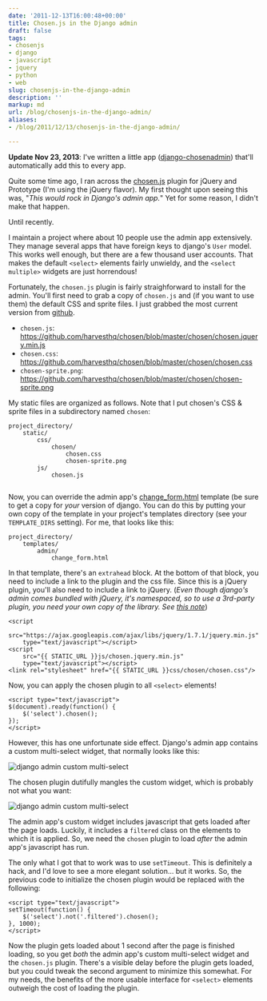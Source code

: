 ```yaml
---
date: '2011-12-13T16:00:48+00:00'
title: Chosen.js in the Django admin
draft: false
tags:
- chosenjs
- django
- javascript
- jquery
- python
- web
slug: chosenjs-in-the-django-admin
description: ''
markup: md
url: /blog/chosenjs-in-the-django-admin/
aliases:
- /blog/2011/12/13/chosenjs-in-the-django-admin/

---
```


**Update Nov 23, 2013**: I've written a little app ([django-chosenadmin](https://github.com/bradmontgomery/django-chosenadmin)) that'll automatically add this to every app.


Quite some time ago, I ran across the [chosen.js](http://harvesthq.github.com/chosen/) 
plugin for jQuery and Prototype (I'm using the jQuery flavor). My first thought upon seeing 
this was, "*This would rock in Django's admin app.*" Yet for some reason, I didn't make that 
happen.

Until recently.


I maintain a project where about 10 people use the admin app extensively. They manage several apps that 
have foreign keys to django's `User` model. This works well enough, but there are a few thousand
user accounts. That makes the default `<select>` elements fairly unwieldy, and the 
`<select multiple>` widgets are just horrendous!


Fortunately, the `chosen.js` plugin is fairly straighforward to install for the 
admin. You'll first need to grab a copy of `chosen.js` and (if you want to use them) the default CSS and sprite files. 
I just grabbed the most current version from [github](https://github.com/harvesthq/chosen).


* `chosen.js`: 
 <https://github.com/harvesthq/chosen/blob/master/chosen/chosen.jquery.min.js>
* `chosen.css`: 
 <https://github.com/harvesthq/chosen/blob/master/chosen/chosen.css>
* `chosen-sprite.png`: 
 <https://github.com/harvesthq/chosen/blob/master/chosen/chosen-sprite.png>


My static files are organized as follows. Note that I put chosen's CSS & sprite 
files in a subdirectory named `chosen`:



```
project_directory/
    static/
        css/
            chosen/
                chosen.css
                chosen-sprite.png
        js/
            chosen.js
    

```

Now, you can override the admin app's 
 [change\_form.html](https://github.com/django/django/blob/master/django/contrib/admin/templates/admin/change_form.html) 
 template (be sure to get a copy for *your* version of django. You can do this by putting your 
 own copy of the template in your project's templates directory (see your `TEMPLATE_DIRS` setting). 
 For me, that looks like this:



```
project_directory/
    templates/
        admin/
            change_form.html

```

In that template, there's an `extrahead` block. At the bottom of that block, you need to include a 
link to the plugin and the css file. Since this is a jQuery plugin, you'll also need to include a link to jQuery.
(*Even though django's admin comes bundled with jQuery, it's namespaced, so to use a 3rd-party plugin, you need
your own copy of the library. See 
[this note](https://docs.djangoproject.com/en/dev/ref/contrib/admin/#modeladmin-media-definitions)*)



```
<script 
    src="https://ajax.googleapis.com/ajax/libs/jquery/1.7.1/jquery.min.js" 
    type="text/javascript"></script>
<script 
    src="{{ STATIC_URL }}js/chosen.jquery.min.js" 
    type="text/javascript"></script>
<link rel="stylesheet" href="{{ STATIC_URL }}css/chosen/chosen.css"/>

```

Now, you can apply the chosen plugin to all `<select>` elements!



```
<script type="text/javascript">
$(document).ready(function() {
    $('select').chosen();
});
</script>

```

However, this has one unfortunate side effect. Django's admin app contains a custom multi-select widget, 
 that normally looks like this:  

![django admin custom multi-select](http://files.bradmontgomery.net/images/django-admin-multi-select.png)


The chosen plugin dutifully mangles the custom widget, which is probably not what you want:  

![django admin custom multi-select](http://files.bradmontgomery.net/images/django-admin-broken-multi-select.png)


The admin app's custom widget includes javascript that gets loaded after the page loads. Luckily, it includes a `filtered` 
class on the elements to which it is applied. So, we need the `chosen` plugin to load *after* the admin app's javascript
has run.


The only what I got that to work was to use `setTimeout`. This is definitely a hack, and I'd love to see a more elegant
solution... but it works. So, the previous code to initialize the chosen plugin would be replaced with the following:



```
<script type="text/javascript">
setTimeout(function() {
    $('select').not('.filtered').chosen();
}, 1000);
</script>

```

Now the plugin gets loaded about 1 second after the page is finished loading, so you get *both* the admin app's 
custom multi-select widget and the `chosen.js` plugin. There's a visible delay before the plugin gets loaded, 
but you could tweak the second argument to minimize this somewhat. For my needs, the benefits of the more usable interface 
for `<select>` elements outweigh the cost of loading the plugin.

